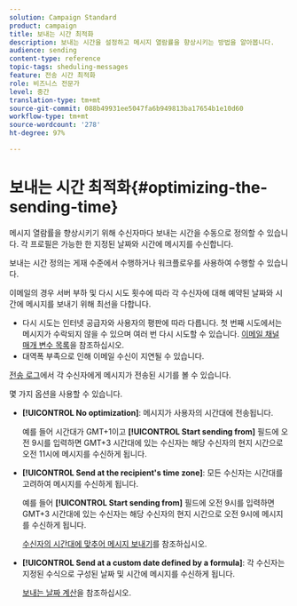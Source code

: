 ```yaml
---
solution: Campaign Standard
product: campaign
title: 보내는 시간 최적화
description: 보내는 시간을 설정하고 메시지 열람률을 향상시키는 방법을 알아봅니다.
audience: sending
content-type: reference
topic-tags: sheduling-messages
feature: 전송 시간 최적화
role: 비즈니스 전문가
level: 중간
translation-type: tm+mt
source-git-commit: 088b49931ee5047fa6b949813ba17654b1e10d60
workflow-type: tm+mt
source-wordcount: '278'
ht-degree: 97%

---
```



# 보내는 시간 최적화{#optimizing-the-sending-time}

메시지 열람률을 향상시키기 위해 수신자마다 보내는 시간을 수동으로 정의할 수 있습니다. 각 프로필은 가능한 한 지정된 날짜와 시간에 메시지를 수신합니다.

보내는 시간 정의는 게재 수준에서 수행하거나 워크플로우를 사용하여 수행할 수 있습니다.

이메일의 경우 서버 부하 및 다시 시도 횟수에 따라 각 수신자에 대해 예약된 날짜와 시간에 메시지를 보내기 위해 최선을 다합니다.

* 다시 시도는 인터넷 공급자와 사용자의 평판에 따라 다릅니다. 첫 번째 시도에서는 메시지가 수락되지 않을 수 있으며 여러 번 다시 시도할 수 있습니다. [이메일 채널 매개 변수 목록](../../administration/using/configuring-email-channel.md)을 참조하십시오.
* 대역폭 부족으로 인해 이메일 수신이 지연될 수 있습니다.

[전송 로그](../../sending/using/monitoring-a-delivery.md#sending-logs)에서 각 수신자에게 메시지가 전송된 시기를 볼 수 있습니다.

몇 가지 옵션을 사용할 수 있습니다.

* **[!UICONTROL No optimization]**: 메시지가 사용자의 시간대에 전송됩니다.

   예를 들어 시간대가 GMT+1이고 **[!UICONTROL Start sending from]** 필드에 오전 9시를 입력하면 GMT+3 시간대에 있는 수신자는 해당 수신자의 현지 시간으로 오전 11시에 메시지를 수신하게 됩니다.

* **[!UICONTROL Send at the recipient's time zone]**: 모든 수신자는 시간대를 고려하여 메시지를 수신하게 됩니다.

   예를 들어 **[!UICONTROL Start sending from]** 필드에 오전 9시를 입력하면 GMT+3 시간대에 있는 수신자는 해당 수신자의 현지 시간으로 오전 9시에 메시지를 수신하게 됩니다.

   [수신자의 시간대에 맞추어 메시지 보내기](../../sending/using/sending-messages-at-the-recipient-s-time-zone.md)를 참조하십시오.

* **[!UICONTROL Send at a custom date defined by a formula]**: 각 수신자는 지정된 수식으로 구성된 날짜 및 시간에 메시지를 수신하게 됩니다.

   [보내는 날짜 계산](../../sending/using/computing-the-sending-date.md)을 참조하십시오.


